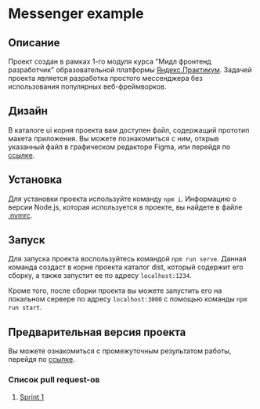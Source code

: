# Messenger example

## Описание

Проект создан в рамках 1-го модуля курса "Мидл фронтенд разработчик" образовательной
платформы [Яндекс.Практикум](https://practicum.yandex.ru). Задачей проекта является разработка простого мессенджера без
использования популярных веб-фреймворков.

## Дизайн

В каталоге ui корня проекта вам доступен файл, содержащий прототип макета приложения. Вы можете познакомиться с ним,
открыв указанный файл в графическом редакторе Figma, или перейдя
по [ссылке](https://www.figma.com/file/24EUnEHGEDNLdOcxg7ULwV/Chat?node-id=0%3A1).

## Установка

Для установки проекта используйте команду `npm i`. Информацию о версии Node.js, которая используется в проекте, вы
найдете в файле [.nvmrc](https://github.com/EranosyanEduard/middle.messenger.praktikum.yandex/blob/sprint_1/.nvmrc).

## Запуск

Для запуска проекта воспользуйтесь командой `npm run serve`. Данная команда создаст в корне проекта каталог dist,
который содержит его сборку, а также запустит ее по адресу `localhost:1234`.

Кроме того, после сборки проекта вы можете запустить его на локальном сервере по адресу `localhost:3000` с помощью
команды `npm run start`.

## Предварительная версия проекта

Вы можете ознакомиться с промежуточным результатом работы, перейдя
по [ссылке](https://reverent-chandrasekhar-74e417.netlify.app/).


### Список pull request-ов

1. [Sprint 1](https://github.com/EranosyanEduard/middle.messenger.praktikum.yandex/pull/1)
